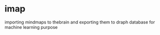 # imap
importing mindmaps to thebrain  and exporting them to draph database for machine learning purpose
